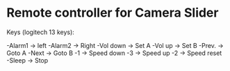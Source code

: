 Remote controller for Camera Slider
=====================

Keys (logitech 13 keys):

-Alarm1 -> left
-Alarm2 -> Right
-Vol down -> Set A
-Vol up -> Set B
-Prev. -> Goto A
-Next -> Goto B
-1 -> Speed down
-3 -> Speed up
-2 -> Speed reset
-Sleep -> Stop 
